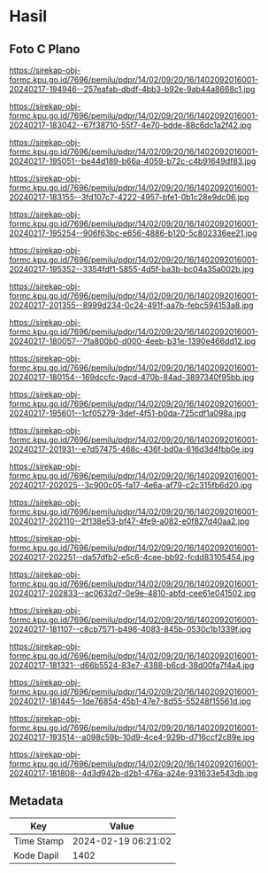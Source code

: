 # Hasil

## Foto C Plano

https://sirekap-obj-formc.kpu.go.id/7696/pemilu/pdpr/14/02/09/20/16/1402092016001-20240217-194946--257eafab-dbdf-4bb3-b92e-9ab44a8668c1.jpg

https://sirekap-obj-formc.kpu.go.id/7696/pemilu/pdpr/14/02/09/20/16/1402092016001-20240217-183042--67f38710-55f7-4e70-bdde-88c6dc1a2f42.jpg

https://sirekap-obj-formc.kpu.go.id/7696/pemilu/pdpr/14/02/09/20/16/1402092016001-20240217-195051--be44d189-b66a-4059-b72c-c4b91649df83.jpg

https://sirekap-obj-formc.kpu.go.id/7696/pemilu/pdpr/14/02/09/20/16/1402092016001-20240217-183155--3fd107c7-4222-4957-bfe1-0b1c28e9dc06.jpg

https://sirekap-obj-formc.kpu.go.id/7696/pemilu/pdpr/14/02/09/20/16/1402092016001-20240217-195254--906f63bc-e656-4886-b120-5c802336ee21.jpg

https://sirekap-obj-formc.kpu.go.id/7696/pemilu/pdpr/14/02/09/20/16/1402092016001-20240217-195352--3354fdf1-5855-4d5f-ba3b-bc04a35a002b.jpg

https://sirekap-obj-formc.kpu.go.id/7696/pemilu/pdpr/14/02/09/20/16/1402092016001-20240217-201355--8999d234-0c24-491f-aa7b-febc594153a8.jpg

https://sirekap-obj-formc.kpu.go.id/7696/pemilu/pdpr/14/02/09/20/16/1402092016001-20240217-180057--7fa800b0-d000-4eeb-b31e-1390e466dd12.jpg

https://sirekap-obj-formc.kpu.go.id/7696/pemilu/pdpr/14/02/09/20/16/1402092016001-20240217-180154--169dccfc-9acd-470b-84ad-3897340f95bb.jpg

https://sirekap-obj-formc.kpu.go.id/7696/pemilu/pdpr/14/02/09/20/16/1402092016001-20240217-195601--1cf05279-3def-4f51-b0da-725cdf1a098a.jpg

https://sirekap-obj-formc.kpu.go.id/7696/pemilu/pdpr/14/02/09/20/16/1402092016001-20240217-201931--e7d57475-468c-436f-bd0a-616d3d4fbb0e.jpg

https://sirekap-obj-formc.kpu.go.id/7696/pemilu/pdpr/14/02/09/20/16/1402092016001-20240217-202025--3c900c05-fa17-4e6a-af79-c2c315fb6d20.jpg

https://sirekap-obj-formc.kpu.go.id/7696/pemilu/pdpr/14/02/09/20/16/1402092016001-20240217-202110--2f138e53-bf47-4fe9-a082-e0f827d40aa2.jpg

https://sirekap-obj-formc.kpu.go.id/7696/pemilu/pdpr/14/02/09/20/16/1402092016001-20240217-202251--da57dfb2-e5c6-4cee-bb92-fcdd83105454.jpg

https://sirekap-obj-formc.kpu.go.id/7696/pemilu/pdpr/14/02/09/20/16/1402092016001-20240217-202833--ac0632d7-0e9e-4810-abfd-cee61e041502.jpg

https://sirekap-obj-formc.kpu.go.id/7696/pemilu/pdpr/14/02/09/20/16/1402092016001-20240217-181107--c8cb7571-b496-4083-845b-0530c1b1339f.jpg

https://sirekap-obj-formc.kpu.go.id/7696/pemilu/pdpr/14/02/09/20/16/1402092016001-20240217-181321--d66b5524-83e7-4388-b6cd-38d00fa7f4a4.jpg

https://sirekap-obj-formc.kpu.go.id/7696/pemilu/pdpr/14/02/09/20/16/1402092016001-20240217-181445--1de76854-45b1-47e7-8d55-55248f15561d.jpg

https://sirekap-obj-formc.kpu.go.id/7696/pemilu/pdpr/14/02/09/20/16/1402092016001-20240217-193514--a098c59b-10d9-4ce4-929b-d716ccf2c89e.jpg

https://sirekap-obj-formc.kpu.go.id/7696/pemilu/pdpr/14/02/09/20/16/1402092016001-20240217-181808--4d3d942b-d2b1-476a-a24e-931633e543db.jpg


## Metadata

| Key        | Value               |
| ---------- | ------------------- |
| Time Stamp | 2024-02-19 06:21:02 |
| Kode Dapil | 1402                |



